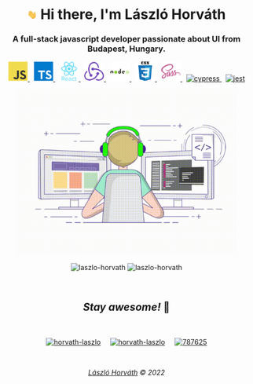 <h1 align="center"><img src="assets/wave.gif" width="20"> Hi there, I'm László Horváth</h1>
<h3 align="center">A full-stack javascript developer passionate about UI from Budapest, Hungary.</h3>

<p align="center">
  <a href="https://developer.mozilla.org/en-US/docs/Web/JavaScript" target="_blank" rel="noreferrer"> <img src="https://raw.githubusercontent.com/devicons/devicon/master/icons/javascript/javascript-original.svg" alt="javascript" width="40" height="40"/> </a>&nbsp;
  <a href="https://www.typescriptlang.org/" target="_blank" rel="noreferrer"> <img src="https://raw.githubusercontent.com/devicons/devicon/master/icons/typescript/typescript-original.svg" alt="typescript" width="40" height="40"/> </a>&nbsp;
  <a href="https://reactjs.org/" target="_blank" rel="noreferrer"> <img src="https://raw.githubusercontent.com/devicons/devicon/master/icons/react/react-original-wordmark.svg" alt="react" width="40" height="40"/> </a>&nbsp;
  <a href="https://redux.js.org" target="_blank" rel="noreferrer"> <img src="https://raw.githubusercontent.com/devicons/devicon/master/icons/redux/redux-original.svg" alt="redux" width="40" height="40"/> </a>&nbsp;
  <a href="https://nodejs.org" target="_blank" rel="noreferrer"> <img src="https://raw.githubusercontent.com/devicons/devicon/master/icons/nodejs/nodejs-original-wordmark.svg" alt="nodejs" width="40" height="40"/> </a>&nbsp;
  <a href="https://www.w3schools.com/css/" target="_blank" rel="noreferrer"> <img src="https://raw.githubusercontent.com/devicons/devicon/master/icons/css3/css3-original-wordmark.svg" alt="css3" width="40" height="40"/> </a>&nbsp;
  <a href="https://sass-lang.com" target="_blank" rel="noreferrer"> <img src="https://raw.githubusercontent.com/devicons/devicon/master/icons/sass/sass-original.svg" alt="sass" width="40" height="40"/> </a>&nbsp;
  <a href="https://www.cypress.io" target="_blank" rel="noreferrer"> <img src="https://raw.githubusercontent.com/simple-icons/simple-icons/6e46ec1fc23b60c8fd0d2f2ff46db82e16dbd75f/icons/cypress.svg" alt="cypress" width="40" height="40"/> </a>&nbsp;
  <a href="https://jestjs.io" target="_blank" rel="noreferrer"> <img src="https://www.vectorlogo.zone/logos/jestjsio/jestjsio-icon.svg" alt="jest" width="40" height="40"/> </a>
</p>

<p align="center">
  <img align="center" src="assets/coder.gif" width="450" />
</p>

<p align="center">
  <img align="center" width="350" height="300" src="https://github-readme-stats.vercel.app/api/top-langs?username=laszlo-horvath&layout=compact&show_icons=true&locale=en&theme=algolia&hide_border=true&border_radius=5&exclude_repo=awesome-less-mixins" alt="laszlo-horvath" />
  <img align="center"  width="350" height="300" src="https://github-readme-streak-stats.herokuapp.com/?user=laszlo-horvath&include_all_commits=true&show_icons=true&count_private=true&locale=en&theme=algolia&hide_border=true&border_radius=5" alt="laszlo-horvath" />
</p>

<br />

<h2 align="center"><i>Stay <b>awesome</b>!</i> 🤘</h2>

<br />

<p align="center">
<a href="https://codepen.io/horvath-laszlo" target="blank"><img align="center" src="https://www.vectorlogo.zone/logos/codepen/codepen-icon.svg" alt="horvath-laszlo" height="40" width="40" /></a>
&nbsp;
&nbsp;
<a href="https://linkedin.com/in/horvath-laszlo" target="blank"><img align="center" src="https://www.vectorlogo.zone/logos/linkedin/linkedin-tile.svg" alt="horvath-laszlo" height="40" width="40" /></a>
&nbsp;
&nbsp;
<a href="https://stackoverflow.com/users/787625" target="blank"><img align="center" src="https://raw.githubusercontent.com/rahuldkjain/github-profile-readme-generator/master/src/images/icons/Social/stack-overflow.svg" alt="787625" height="40" width="40" /></a>
</p>

<br />

<p align="center"><i><a href="mailto:horvathlaszlo88@gmail.com">László Horváth</a> © 2022</i></p>
